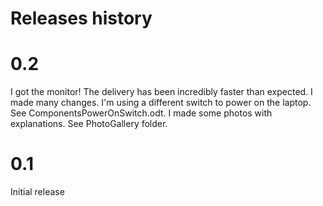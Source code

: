 Releases history
===================

0.2
===================
I got the monitor! The delivery has been incredibly faster than expected.
I made many changes.
I'm using a different switch to power on the laptop. See ComponentsPowerOnSwitch.odt.
I made some photos with explanations. See PhotoGallery folder.

0.1
===================
Initial release
